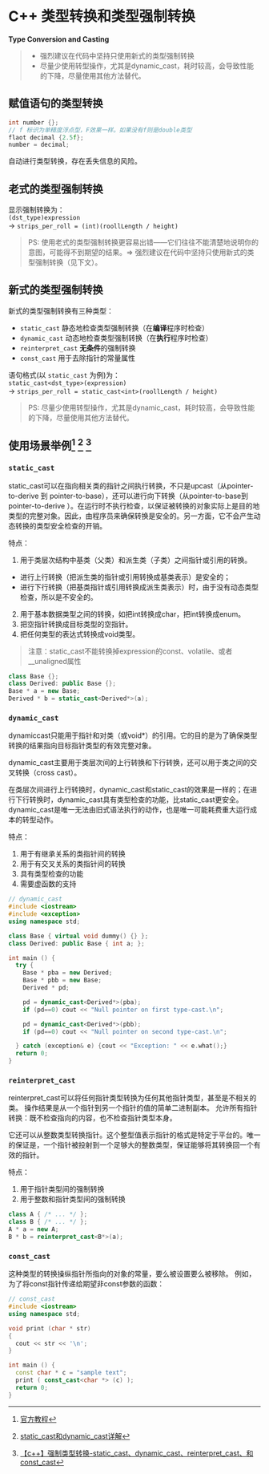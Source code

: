 # C++ 类型转换和类型强制转换

**Type Conversion and Casting**
> - 强烈建议在代码中坚持只使用新式的类型强制转换
> - 尽量少使用转型操作，尤其是dynamic_cast，耗时较高，会导致性能的下降，尽量使用其他方法替代。
<!--more-->

## 赋值语句的类型转换
```c++
int number {};
// f 标识为单精度浮点型，F效果一样。如果没有f则是double类型
flaot decimal {2.5f};
number = decimal;
```

自动进行类型转换，存在丢失信息的风险。

## 老式的类型强制转换

显示强制转换为： <br>
`(dst_type)expression`  <br>
-> `strips_per_roll = (int)(roollLength / height)`

> PS: 使用老式的类型强制转换更容易出错——它们往往不能清楚地说明你的意图，可能得不到期望的结果。=> 强烈建议在代码中坚持只使用新式的类型强制转换（见下文）。

## 新式的类型强制转换
新式的类型强制转换有三种类型：
- `static_cast` 静态地检查类型强制转换（在**编译**程序时检查）
- `dynamic_cast` 动态地检查类型强制转换（在**执行**程序时检查）
- `reinterpret_cast` **无条件**的强制转换
- `const_cast` 用于去除指针的常量属性

语句格式(以 `static_cast` 为例)为： <br>
`static_cast<dst_type>(expression)` <br>
->  `strips_per_roll = static_cast<int>(roollLength / height)`

> PS: 尽量少使用转型操作，尤其是dynamic_cast，耗时较高，会导致性能的下降，尽量使用其他方法替代。

## 使用场景举例[^1] [^2] [^3]
[^1]:[官方教程](http://www.cplusplus.com/doc/tutorial/typecasting/)
[^2]:[static_cast和dynamic_cast详解](https://blog.csdn.net/u014624623/article/details/79837849)
[^3]:[【c++】强制类型转换-static_cast、dynamic_cast、reinterpret_cast、和const_cast](https://blog.csdn.net/qq_40416052/article/details/82558451)

### `static_cast`
static_cast可以在指向相关类的指针之间执行转换，不只是upcast（从pointer-to-derive 到 pointer-to-base），还可以进行向下转换（从pointer-to-base到pointer-to-derive ）。在运行时不执行检查，以保证被转换的对象实际上是目的地类型的完整对象。因此，由程序员来确保转换是安全的。另一方面，它不会产生动态转换的类型安全检查的开销。

特点：

1. 用于类层次结构中基类（父类）和派生类（子类）之间指针或引用的转换。
  - 进行上行转换（把派生类的指针或引用转换成基类表示）是安全的；
  - 进行下行转换（把基类指针或引用转换成派生类表示）时，由于没有动态类型检查，所以是不安全的。
2. 用于基本数据类型之间的转换，如把int转换成char，把int转换成enum。
3. 把空指针转换成目标类型的空指针。
4. 把任何类型的表达式转换成void类型。

> 注意：static_cast不能转换掉expression的const、volatile、或者__unaligned属性
   
```c++
class Base {};
class Derived: public Base {};
Base * a = new Base;
Derived * b = static_cast<Derived*>(a);
```
### `dynamic_cast`
dynamiccast只能用于指针和对类（或void*）的引用。它的目的是为了确保类型转换的结果指向目标指针类型的有效完整对象。

dynamic_cast主要用于类层次间的上行转换和下行转换，还可以用于类之间的交叉转换（cross cast）。

在类层次间进行上行转换时，dynamic_cast和static_cast的效果是一样的；在进行下行转换时，dynamic_cast具有类型检查的功能，比static_cast更安全。dynamic_cast是唯一无法由旧式语法执行的动作，也是唯一可能耗费重大运行成本的转型动作。

特点：

1. 用于有继承关系的类指针间的转换
2. 用于有交叉关系的类指针间的转换
3. 具有类型检查的功能
4. 需要虚函数的支持

```c++
// dynamic_cast
#include <iostream>
#include <exception>
using namespace std;

class Base { virtual void dummy() {} };
class Derived: public Base { int a; };

int main () {
  try {
    Base * pba = new Derived;
    Base * pbb = new Base;
    Derived * pd;

    pd = dynamic_cast<Derived*>(pba);
    if (pd==0) cout << "Null pointer on first type-cast.\n";

    pd = dynamic_cast<Derived*>(pbb);
    if (pd==0) cout << "Null pointer on second type-cast.\n";

  } catch (exception& e) {cout << "Exception: " << e.what();}
  return 0;
}
```
### `reinterpret_cast`
reinterpret_cast可以将任何指针类型转换为任何其他指针类型，甚至是不相关的类。 操作结果是从一个指针到另一个指针的值的简单二进制副本。 允许所有指针转换：既不检查指向的内容，也不检查指针类型本身。

它还可以从整数类型转换指针。这个整型值表示指针的格式是特定于平台的。唯一的保证是，一个指针被投射到一个足够大的整数类型，保证能够将其转换回一个有效的指针。

特点：

1. 用于指针类型间的强制转换	 
2. 用于整数和指针类型间的强制转换

```c++
class A { /* ... */ };
class B { /* ... */ };
A * a = new A;
B * b = reinterpret_cast<B*>(a);
```

### `const_cast`
这种类型的转换操纵指针所指向的对象的常量，要么被设置要么被移除。 例如，为了将const指针传递给期望非const参数的函数：
```c++
// const_cast
#include <iostream>
using namespace std;

void print (char * str)
{
  cout << str << '\n';
}

int main () {
  const char * c = "sample text";
  print ( const_cast<char *> (c) );
  return 0;
}
```